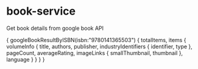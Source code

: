 # book-service
Get book details from google book API

{
  googleBookResultByISBN(isbn:"9780141365503") {
    totalItems,
    items {
      volumeInfo {
        title,
        authors,
        publisher,
        industryIdentifiers {
          identifier,
          type
        },
        pageCount,
        averageRating,
        imageLinks {
          smallThumbnail,
          thumbnail
        },
        language
      }
    }
  }
}
